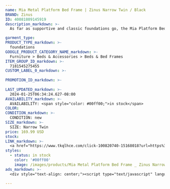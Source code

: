 ```yaml
---
name: Mia Metal Platform Bed Frame | Zinus Narrow Twin / Black
BRAND: Zinus
ID: 40081809145919
description_markdown: >-
  As far as supportive and classic foundations go, the Mia Platform Bed Frame couldn’t be more quintessential. Reliable steel structure? Check. Ultra-convenient under bed storage space? Check. Dependable mattress platform that holds its own? Definite check. Rest your mattress directly on top of Mia’s trusty wood platform (that’s right, no box spring needed) for incomparable support that helps your mattress last longer. With a foot of space under the frame for stowing away your extra storage bins and boxes, this gem is a practical minimalist’s dream.

garment_type:
PRODUCT_TYPE_markdown: >-
  foundations
GOOGLE_PRODUCT_CATEGORY_NAME_markdown: >-
  Furniture > Beds & Accessories > Beds & Bed Frames
ITEM_GROUP_ID_markdown: >-
  7181545275455
CUSTOM_LABEL_0_markdown: >-
  
PROMOTION_ID_markdown: >-
  
LAST_UPDATED_markdown: >-
  2024-01-25T06:34:24.627-08:00
AVAILABILITY_markdown: >-
  AVAILABILITY: <span style="color: #00ff00;">in stock</span>
COLOR:
CONDITION_markdown: >-
  CONDITION: new
SIZE_markdown: >-
  SIZE: Narrow Twin
price: 169.99 USD
stock: 
LINK_markdown: >-
  <a href="https://www.tkqlhce.com/click-100820740-15168018?url=https%3A%2F%2Fwww.zinus.com%2Fproducts%2Fmia-metal-platform-bed-frame-1%3Fvariant%3D40081809145919" target="_blank" style="display: inline-block; padding: 10px 20px; font-size: 16px; text-align: center; text-decoration: none; cursor: pointer; border: 1px solid #3498db; color: #3498db; background-color: #fff; border-radius: 5px; transition: background-color 0.3s;">Go to Product</a>
styles:
  - status: in stock
    color: '#00ff00'
    image: /images/products/Mia Metal Platform Bed Frame _ Zinus Narrow Twin _ Black/ZinusMiaModernStudio14InchPlatform1500MetalBedFrame-4.jpg
ads_markdown: >-
  <div style="text-align: center;"><script type="text/javascript" language="javascript" src="https://www.anrdoezrs.net/placeholder-52386842?target=_top&mouseover=N"></script></div>

---
```

